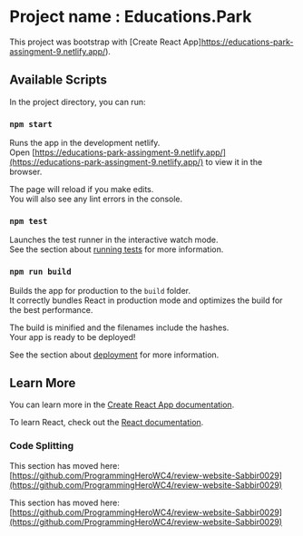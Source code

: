 # Project name : Educations.Park

This project was bootstrap with [Create React App]https://educations-park-assingment-9.netlify.app/).

## Available Scripts

In the project directory, you can run:

### `npm start`

Runs the app in the development netlify.\
Open [https://educations-park-assingment-9.netlify.app/](https://educations-park-assingment-9.netlify.app/) to view it in the browser.

The page will reload if you make edits.\
You will also see any lint errors in the console.

### `npm test`

Launches the test runner in the interactive watch mode.\
See the section about [running tests](https://educations-park-assingment-9.netlify.app/) for more information.

### `npm run build`

Builds the app for production to the `build` folder.\
It correctly bundles React in production mode and optimizes the build for the best performance.

The build is minified and the filenames include the hashes.\
Your app is ready to be deployed!

See the section about [deployment](https://educations-park-assingment-9.netlify.app/) for more information.

## Learn More

You can learn more in the [Create React App documentation](https://educations-park-assingment-9.netlify.app/).

To learn React, check out the [React documentation](https://reactjs.org/).

### Code Splitting

This section has moved here: [https://github.com/ProgrammingHeroWC4/review-website-Sabbir0029](https://github.com/ProgrammingHeroWC4/review-website-Sabbir0029)

This section has moved here: [https://github.com/ProgrammingHeroWC4/review-website-Sabbir0029](https://github.com/ProgrammingHeroWC4/review-website-Sabbir0029)
